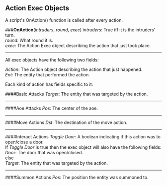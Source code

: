 Action Exec Objects
-------------------

A script's OnAction() function is called after every action.

###__OnAction__(_intruders_, _round_, _exec_)
_intruders_: True iff it is the intruders' turn.  
_round_: What round it is.  
_exec_: The Action Exec object describing the action that just took place.  

------

All exec objects have the following two fields:  

_Action_: The Action object describing the action that just happened.  
_Ent_: The entity that performed the action.  

Each kind of action has fields specific to it:  

####Basic Attacks
_Target_: The entity that was targeted by the action.  

------

####Aoe Attacks
_Pos_: The center of the aoe.  

------

####Move Actions
_Dst_: The destination of the move action.  

------

####Interact Actions
_Toggle Door_: A boolean indicating if this action was to open/close a door.  
If _Toggle Door_ is true then the exec object will also have the following fields:  
  _Door_: The door that was open/closed.  
else  
  _Target_: The entity that was targeted by the action.  

------

####Summon Actions
_Pos_: The position the entity was summoned to.  

